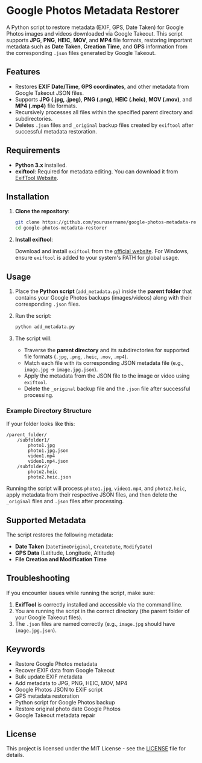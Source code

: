 
# Google Photos Metadata Restorer

A Python script to restore metadata (EXIF, GPS, Date Taken) for Google Photos images and videos downloaded via Google Takeout. This script supports **JPG**, **PNG**, **HEIC**, **MOV**, and **MP4** file formats, restoring important metadata such as **Date Taken**, **Creation Time**, and **GPS** information from the corresponding `.json` files generated by Google Takeout.

## Features

- Restores **EXIF Date/Time**, **GPS coordinates**, and other metadata from Google Takeout JSON files.
- Supports **JPG (.jpg, .jpeg)**, **PNG (.png)**, **HEIC (.heic)**, **MOV (.mov)**, and **MP4 (.mp4)** file formats.
- Recursively processes all files within the specified parent directory and subdirectories.
- Deletes `.json` files and `_original` backup files created by `exiftool` after successful metadata restoration.

## Requirements

- **Python 3.x** installed.
- **exiftool**: Required for metadata editing. You can download it from [ExifTool Website](https://exiftool.org/install.html).

## Installation

1. **Clone the repository**:

   ```bash
   git clone https://github.com/yourusername/google-photos-metadata-restorer.git
   cd google-photos-metadata-restorer
   ```

2. **Install exiftool**:

   Download and install `exiftool` from the [official website](https://exiftool.org/install.html). For Windows, ensure `exiftool` is added to your system's PATH for global usage.

## Usage

1. Place the **Python script** (`add_metadata.py`) inside the **parent folder** that contains your Google Photos backups (images/videos) along with their corresponding `.json` files.

2. Run the script:

   ```bash
   python add_metadata.py
   ```

3. The script will:
   - Traverse the **parent directory** and its subdirectories for supported file formats (`.jpg`, `.png`, `.heic`, `.mov`, `.mp4`).
   - Match each file with its corresponding JSON metadata file (e.g., `image.jpg` -> `image.jpg.json`).
   - Apply the metadata from the JSON file to the image or video using `exiftool`.
   - Delete the `_original` backup file and the `.json` file after successful processing.

### Example Directory Structure

If your folder looks like this:

```
/parent_folder/
    /subfolder1/
        photo1.jpg
        photo1.jpg.json
        video1.mp4
        video1.mp4.json
    /subfolder2/
        photo2.heic
        photo2.heic.json
```

Running the script will process `photo1.jpg`, `video1.mp4`, and `photo2.heic`, apply metadata from their respective JSON files, and then delete the `_original` files and `.json` files after processing.

## Supported Metadata

The script restores the following metadata:

- **Date Taken** (`DateTimeOriginal`, `CreateDate`, `ModifyDate`)
- **GPS Data** (Latitude, Longitude, Altitude)
- **File Creation and Modification Time**

## Troubleshooting

If you encounter issues while running the script, make sure:

1. **ExifTool** is correctly installed and accessible via the command line.
2. You are running the script in the correct directory (the parent folder of your Google Takeout files).
3. The `.json` files are named correctly (e.g., `image.jpg` should have `image.jpg.json`).

## Keywords

- Restore Google Photos metadata
- Recover EXIF data from Google Takeout
- Bulk update EXIF metadata
- Add metadata to JPG, PNG, HEIC, MOV, MP4
- Google Photos JSON to EXIF script
- GPS metadata restoration
- Python script for Google Photos backup
- Restore original photo date Google Photos
- Google Takeout metadata repair

## License

This project is licensed under the MIT License - see the [LICENSE](LICENSE) file for details.
